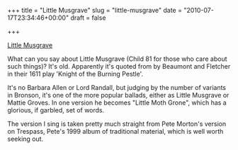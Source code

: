 +++
title = "Little Musgrave"
slug = "little-musgrave"
date = "2010-07-17T23:34:46+00:00"
draft = false

+++

<a class="embed" href="http://soundcloud.com/pdcawley/little-musgrave">Little Musgrave</a>

What can you say about Little Musgrave (Child 81 for those who care about such things)? It's old. Apparently it's quoted from by Beaumont and Fletcher in their 1611 play 'Knight of the Burning Pestle'.

It's no Barbara Allen or Lord Randall, but judging by the number of variants in Bronson, it's one of the more popular ballads, either as Little Musgrave or Mattie Groves. In one version he becomes "Little Moth Grone", which has a glorious, if garbled, set of words.

The version I sing is taken pretty much straight from Pete
Morton's version on Trespass, Pete's 1999 album of traditional material, which is well worth seeking out.
